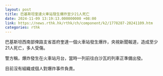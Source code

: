 ```yaml
---
layout: post
title: 巴基斯坦奎達火車站發生爆炸至少21人死亡
date: 2024-11-09 13:19:13.000000000 +08:00
link: https://news.rthk.hk/rthk/ch/component/k2/1778287-20241109.htm
categories: rthk
---
```


巴基斯坦西南部俾路支省首府奎達一個火車站發生爆炸，央視新聞報道，造成至少21人死亡，多人受傷。

警方稱，爆炸發生在火車站月台，當時一列前往白沙瓦的列車正準備出發。

目前沒有組織或個人對爆炸事件負責。
